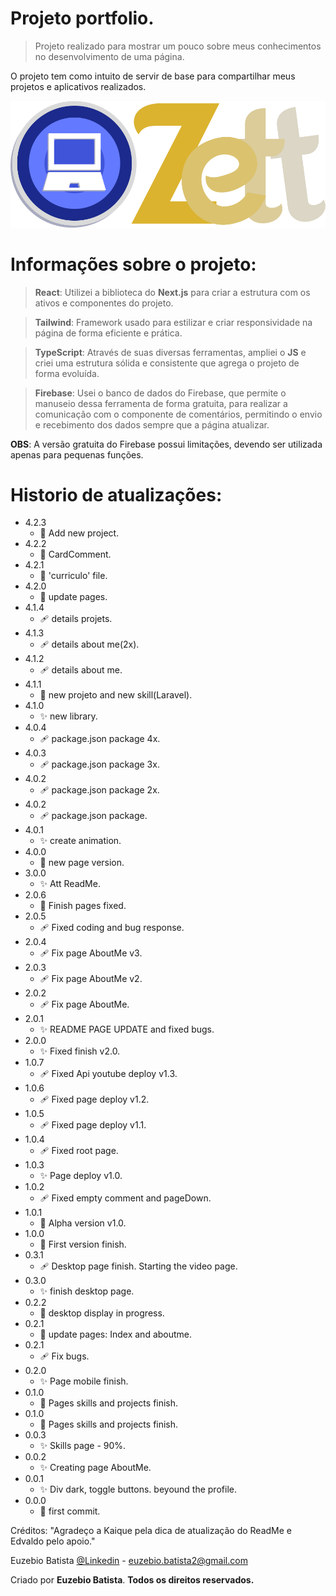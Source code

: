 # Projeto portfolio.

> Projeto realizado para mostrar um pouco sobre meus conhecimentos no desenvolvimento de uma página.

O projeto tem como intuito de servir de base para compartilhar meus projetos e aplicativos realizados.

![](./public/LogoProjeto.png)

# Informações sobre o projeto:

> **React**: Utilizei a biblioteca do **Next.js** para criar a estrutura com os ativos e componentes do projeto.

> **Tailwind**: Framework usado para estilizar e criar responsividade na página de forma eficiente e prática.

> **TypeScript**: Através de suas diversas ferramentas, ampliei o **JS** e criei uma estrutura sólida e consistente que agrega o projeto de forma evoluída.

> **Firebase**: Usei o banco de dados do Firebase, que permite o manuseio dessa ferramenta de forma gratuita, para realizar a comunicação com o componente de comentários, permitindo o envio e recebimento dos dados sempre que a página atualizar.

**OBS**: A versão gratuita do Firebase possui limitações, devendo ser utilizada apenas para pequenas funções.

# Historio de atualizações:

* 4.2.3
    * 📝 Add new project.
* 4.2.2
    * 📝 CardComment.
* 4.2.1
    * 📝 'curriculo' file.
* 4.2.0
    * 📝 update pages.
* 4.1.4
    * 🩹 details projets.
* 4.1.3
    * 🩹 details about me(2x).
* 4.1.2
    * 🩹 details about me.
* 4.1.1
    * 📝 new projeto and new skill(Laravel).
* 4.1.0
    * ✨ new library.
* 4.0.4
    * 🩹 package.json package 4x.
* 4.0.3
    * 🩹 package.json package 3x.
* 4.0.2
    * 🩹 package.json package 2x.
* 4.0.2
    * 🩹 package.json package.
* 4.0.1
    * ✨ create animation.
* 4.0.0
    * 📝 new page version.
* 3.0.0
    * ✨ Att ReadMe.
* 2.0.6
    * 📝 Finish pages fixed.
* 2.0.5
    * 🩹 Fixed coding and bug response.
* 2.0.4
    * 🩹 Fix page AboutMe v3.
* 2.0.3
    * 🩹 Fix page AboutMe v2.
* 2.0.2
    * 🩹 Fix page AboutMe.
* 2.0.1
    * ✨ README PAGE UPDATE and fixed bugs.
* 2.0.0
    * ✨ Fixed finish v2.0.
* 1.0.7
    * 🩹 Fixed Api youtube deploy v1.3.
* 1.0.6
    * 🩹 Fixed page deploy v1.2.
* 1.0.5
    * 🩹 Fixed page deploy v1.1.
* 1.0.4
    * 🩹 Fixed root page.
* 1.0.3
    * ✨ Page deploy v1.0.
* 1.0.2
    * 🩹 Fixed empty comment and pageDown.
* 1.0.1
    * 🎉 Alpha version v1.0.
* 1.0.0
    * 🎉 First version finish.
* 0.3.1
    * 🩹 Desktop page finish. Starting the video page.
* 0.3.0
    * ✨ finish desktop page.
* 0.2.2
    * 🎉 desktop display in progress.
* 0.2.1
    * 📝 update pages: Index and aboutme.
* 0.2.1
    * 🩹 Fix bugs.
* 0.2.0
    * ✨ Page mobile finish.
* 0.1.0
    * 📝 Pages skills and projects finish.
* 0.1.0
    * 📝 Pages skills and projects finish.
* 0.0.3
    * ✨ Skills page - 90%.
* 0.0.2
    * ✨ Creating page AboutMe.
* 0.0.1
    * ✨ Div dark, toggle buttons. beyound the profile.
* 0.0.0
    * 🎉 first commit.

Créditos: "Agradeço a Kaique pela dica de atualização do ReadMe e Edvaldo pelo apoio."

Euzebio Batista [@Linkedin](https://www.linkedin.com/in/euzebio-batista) - euzebio.batista2@gmail.com

Criado por **Euzebio Batista**.
**Todos os direitos reservados.**